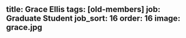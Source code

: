 title: Grace Ellis
tags: [old-members]
job: Graduate Student
job_sort: 16
order: 16
image: grace.jpg
---
